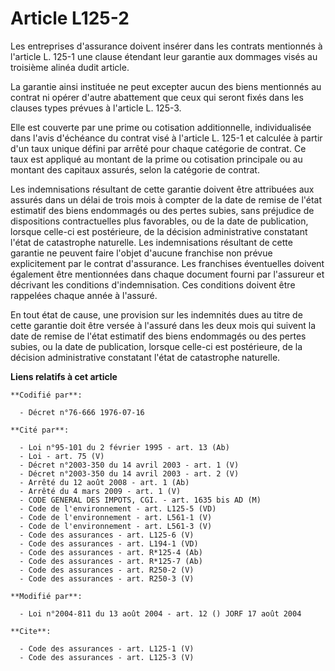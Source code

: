 # Article L125-2

Les entreprises d'assurance doivent insérer dans les contrats mentionnés à l'article L. 125-1 une clause étendant leur
garantie aux dommages visés au troisième alinéa dudit article. 

La garantie ainsi instituée ne peut excepter aucun des biens mentionnés au contrat ni opérer d'autre abattement que ceux qui
seront fixés dans les clauses types prévues à l'article L. 125-3. 

Elle est couverte par une prime ou cotisation additionnelle, individualisée dans l'avis d'échéance du contrat visé à
l'article L. 125-1 et calculée à partir d'un taux unique défini par arrêté pour chaque catégorie de contrat. Ce taux est
appliqué au montant de la prime ou cotisation principale ou au montant des capitaux assurés, selon la catégorie de contrat. 

Les indemnisations résultant de cette garantie doivent être attribuées aux assurés dans un délai de trois mois à compter de
la date de remise de l'état estimatif des biens endommagés ou des pertes subies, sans préjudice de dispositions
contractuelles plus favorables, ou de la date de publication, lorsque celle-ci est postérieure, de la décision administrative
constatant l'état de catastrophe naturelle. Les indemnisations résultant de cette garantie ne peuvent faire l'objet d'aucune
franchise non prévue explicitement par le contrat d'assurance. Les franchises éventuelles doivent également être mentionnées
dans chaque document fourni par l'assureur et décrivant les conditions d'indemnisation. Ces conditions doivent être rappelées
chaque année à l'assuré. 

En tout état de cause, une provision sur les indemnités dues au titre de cette garantie doit être versée à l'assuré dans les
deux mois qui suivent la date de remise de l'état estimatif des biens endommagés ou des pertes subies, ou la date de
publication, lorsque celle-ci est postérieure, de la décision administrative constatant l'état de catastrophe naturelle.

**Liens relatifs à cet article**

	**Codifié par**:

	  - Décret n°76-666 1976-07-16

	**Cité par**:

	  - Loi n°95-101 du 2 février 1995 - art. 13 (Ab)
	  - Loi - art. 75 (V)
	  - Décret n°2003-350 du 14 avril 2003 - art. 1 (V)
	  - Décret n°2003-350 du 14 avril 2003 - art. 2 (V)
	  - Arrêté du 12 août 2008 - art. 1 (Ab)
	  - Arrêté du 4 mars 2009 - art. 1 (V)
	  - CODE GENERAL DES IMPOTS, CGI. - art. 1635 bis AD (M)
	  - Code de l'environnement - art. L125-5 (VD)
	  - Code de l'environnement - art. L561-1 (V)
	  - Code de l'environnement - art. L561-3 (V)
	  - Code des assurances - art. L125-6 (V)
	  - Code des assurances - art. L194-1 (VD)
	  - Code des assurances - art. R*125-4 (Ab)
	  - Code des assurances - art. R*125-7 (Ab)
	  - Code des assurances - art. R250-2 (V)
	  - Code des assurances - art. R250-3 (V)

	**Modifié par**:

	  - Loi n°2004-811 du 13 août 2004 - art. 12 () JORF 17 août 2004

	**Cite**:

	  - Code des assurances - art. L125-1 (V)
	  - Code des assurances - art. L125-3 (V)
